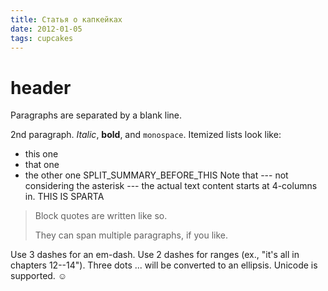 ```yaml
---
title: Статья о капкейках
date: 2012-01-05
tags: cupcakes
---
```


 header
============

Paragraphs are separated by a blank line.

2nd paragraph. *Italic*, **bold**, and `monospace`. Itemized lists
look like:

  * this one
  * that one
  * the other one
SPLIT_SUMMARY_BEFORE_THIS
Note that --- not considering the asterisk --- the actual text
content starts at 4-columns in.
THIS IS SPARTA
> Block quotes are
> written like so.
>
> They can span multiple paragraphs,
> if you like.

Use 3 dashes for an em-dash. Use 2 dashes for ranges (ex., "it's all
in chapters 12--14"). Three dots ... will be converted to an ellipsis.
Unicode is supported. ☺
